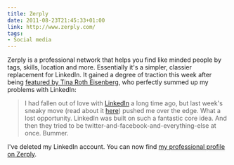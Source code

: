 ```yaml
---
title: Zerply
date: 2011-08-23T21:45:33+01:00
link: http://www.zerply.com/
tags:
- Social media
---
```

Zerply is a professional network that helps you find like minded people by tags, skills, location and more. Essentially it's a simpler, classier replacement for LinkedIn. It gained a degree of traction this week after being [featured by Tina Roth Eisenberg][1], who perfectly summed up my problems with LinkedIn:

> I had fallen out of love with [LinkedIn][2] a long time ago, but last week's sneaky move (read about it [here][3]) pushed me over the edge. What a lost opportunity. LinkedIn was built on such a fantastic core idea. And then they tried to be twitter-and-facebook-and-everything-else at once. Bummer.

I've deleted my LinkedIn account. You can now find [my professional profile on Zerply][4].

[1]: http://www.swiss-miss.com/2011/08/zerply.html
[2]: http://www.linkedin.com/
[3]: http://gadgetwise.blogs.nytimes.com/2011/08/17/linkedins-social-ad-misstep/
[4]: http://www.zerply.com/profile/paulrobertlloyd/
